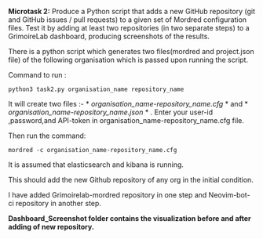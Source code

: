 **Microtask 2:** Produce a Python script that adds a new GitHub repository (git and GitHub issues / pull requests) to a given set of Mordred configuration files. Test it by adding at least two repositories (in two separate steps) to a GrimoireLab dashboard, producing screenshots of the results.

There is a python script which generates two files(mordred and project.json file) of the following organisation which is passed upon running the script.

Command to run :

```python3 task2.py organisation_name repository_name```

It will create two files :- * *organisation_name-repository_name.cfg* * and * *organisation_name-repository_name.json* * . Enter your user-id ,password,and API-token in organisation_name-repository_name.cfg file.

Then run the command:

```mordred -c organisation_name-repository_name.cfg```

It is assumed that elasticsearch and kibana is running.

This should add the new Github repository of any org in the initial condition.

I have added Grimoirelab-mordred repository in one step and Neovim-bot-ci repository in another step.

**Dashboard_Screenshot folder contains the visualization before and after adding of new repository.**

